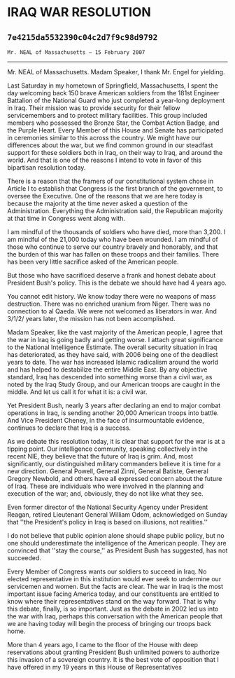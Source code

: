 # IRAQ WAR RESOLUTION
## `7e4215da5532390c04c2d7f9c98d9792`
`Mr. NEAL of Massachusetts — 15 February 2007`

---


Mr. NEAL of Massachusetts. Madam Speaker, I thank Mr. Engel for 
yielding.

Last Saturday in my hometown of Springfield, Massachusetts, I spent 
the day welcoming back 150 brave American soldiers from the 181st 
Engineer Battalion of the National Guard who just completed a year-long 
deployment in Iraq. Their mission was to provide security for their 
fellow servicemembers and to protect military facilities. This group 
included members who possessed the Bronze Star, the Combat Action 
Badge, and the Purple Heart. Every Member of this House and Senate has 
participated in ceremonies similar to this across the country. We might 
have our differences about the war, but we find common ground in our 
steadfast support for these soldiers both in Iraq, on their way to 
Iraq, and around the world. And that is one of the reasons I intend to 
vote in favor of this bipartisan resolution today.

There is a reason that the framers of our constitutional system chose 
in Article I to establish that Congress is the first branch of the 
government, to oversee the Executive. One of the reasons that we are 
here today is because the majority at the time never asked a question 
of the Administration. Everything the Administration said, the 
Republican majority at that time in Congress went along with.

I am mindful of the thousands of soldiers who have died, more than 
3,200. I am mindful of the 21,000 today who have been wounded. I am 
mindful of those who continue to serve our country bravely and 
honorably, and that the burden of this war has fallen on these troops 
and their families. There has been very little sacrifice asked of the 
American people.

But those who have sacrificed deserve a frank and honest debate about 
President Bush's policy. This is the debate we should have had 4 years 
ago.

You cannot edit history. We know today there were no weapons of mass 
destruction. There was no enriched uranium from Niger. There was no 
connection to al Qaeda. We were not welcomed as liberators in war. And 
3/1/2/ years later, the mission has not been accomplished.

Madam Speaker, like the vast majority of the American people, I agree 
that the war in Iraq is going badly and getting worse. I attach great 
significance to the National Intelligence Estimate. The overall 
security situation in Iraq has deteriorated, as they have said, with 
2006 being one of the deadliest years to date. The war has increased 
Islamic radicalism around the world and has helped to destabilize the 
entire Middle East. By any objective standard, Iraq has descended into 
something worse than a civil war, as noted by the Iraq Study Group, and 
our American troops are caught in the middle. And let us call it for 
what it is: a civil war.

Yet President Bush, nearly 3 years after declaring an end to major 
combat operations in Iraq, is sending another 20,000 American troops 
into battle. And Vice President Cheney, in the face of insurmountable 
evidence, continues to declare that Iraq is a success.

As we debate this resolution today, it is clear that support for the 
war is at a tipping point. Our intelligence community, speaking 
collectively in the recent NIE, they believe that the future of Iraq is 
grim. And, most significantly, our distinguished military commanders 
believe it is time for a new direction. General Powell, General Zinni, 
General Batiste, General Gregory Newbold, and others have all expressed 
concern about the future of Iraq. These are individuals who were 
involved in the planning and execution of the war; and, obviously, they 
do not like what they see.



Even former director of the National Security Agency under President 
Reagan, retired Lieutenant General William Odom, acknowledged on Sunday 
that ''the President's policy in Iraq is based on illusions, not 
realities.''

I do not believe that public opinion alone should shape public 
policy, but no one should underestimate the intelligence of the 
American people. They are convinced that ''stay the course,'' as 
President Bush has suggested, has not succeeded.

Every Member of Congress wants our soldiers to succeed in Iraq. No 
elected representative in this institution would ever seek to undermine 
our servicemen and women. But the facts are clear. The war in Iraq is 
the most important issue facing America today, and our constituents are 
entitled to know where their representatives stand on the way forward. 
That is why this debate, finally, is so important. Just as the debate 
in 2002 led us into the war with Iraq, perhaps this conversation with 
the American people that we are having today will begin the process of 
bringing our troops back home.

More than 4 years ago, I came to the floor of the House with deep 
reservations about granting President Bush unlimited powers to 
authorize this invasion of a sovereign country. It is the best vote of 
opposition that I have offered in my 19 years in this House of 
Representatives